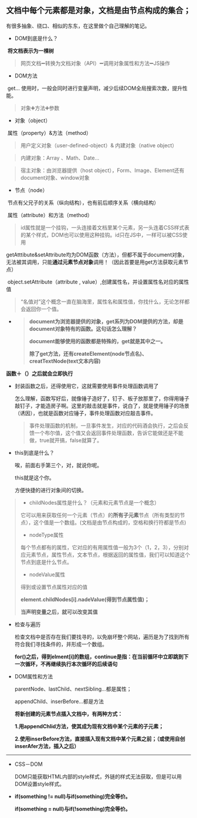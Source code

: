 ## 文档中每个元素都是对象，文档是由节点构成的集合；

有很多抽象、绕口、相似的东东，在这里做个自己理解的笔记。

- DOM到底是什么？

​    **将文档表示为一棵树**

> 网页文档➖转换为文档对象（API）➖调用对象属性和方法➖JS操作

- DOM方法

​       get…  使用时，一般会同时进行变量声明，减少后续DOM全局搜索次数，提升性能。

> 对象➕方法➕参数

- 对象（object）

​       属性（property）&方法（method）

> 用户定义对象（user-defined-object）&   内建对象（native object）



> 内建对象：Array 、Math、Date...



> 宿主对象：由浏览器提供（host object），Form、Image、Element还有document对象、window对象

- 节点（node）

​       节点有父兄子的关系（纵向结构），也有前后顺序关系（横向结构）

​       属性（attribute）和方法（method）

> id属性就是一个挂钩，一头连接着文档里某个元素，另一头连着CSS样式表的某个样式，DOM也可以使用这种挂钩。id只在JS中，一样可以被CSS使用

​       getAtttibute&setAttribute均为DOM函数（方法），但都不属于document对象，无法被其调用，只能**通过元素节点对象**调用！（因此首要是用get方法获取元素节点）

​       object.setAttribute（attribute , value）,创建属性名，并设置属性名对应的属性值

> “名值对”这个概念一直在脑海里，属性名和属性值，你找什么，无论怎样都会返回你一个值。

- > **document为浏览器提供的对象，get系列为DOM提供的方法，却是document对象特有的函数。这句话怎么理解？**
  >
  > **document能够使用的函数都是特殊的，get就是其中之一。**
  >
  > **除了get方法，还有createElement(node节点名)、creatTextNode(text文本内容)**


**函数＋（）之后就会立即执行**

- 封装函数之后，还得使用它，这就需要使用事件处理函数调用了

  怎么理解，函数写好后，就像锤子造好了，钉子、板子放那里了，你得用锤子敲钉子，才能造房子啊。这里的敲击就是事件，说白了，就是使用锤子的场景（诱因），也就是函数对应锤子，事件处理函数对应敲击事件。

  > 事件处理函数的机制，一旦事件发生，对应的代码酒会执行，之后会反馈一个布尔值，这个值又会返回事件处理函数，告诉它能做还是不能做，true就开搞，false就算了。


- this到底是什么？

  唉，前面右手第三个，对，就说你呢。

  this就是这个你。

  方便快捷的进行对象间的切换。


> - childNodes属性是什么？（元素和元素节点是一个概念）
>
> 它可以用来获取任何一个元素（节点）的**所有子元素**节点（所有类型的节点），这个值是一个数组。(文档是由节点构成的，空格和换行符都是节点)
>
>
> - nodeType属性
>
> 每个节点都有的属性，它对应的有用属性值一般为3个（1，2，3），分别对应元素节点，属性节点，文本节点，根据返回的属性值，我们可以知道这个节点到底是什么节点。
>
> - nodeValue属性
>
> 得到或设置节点属性对应的值
>
> **element.childNodes[i].nadeValue(得到节点属性值)；**
>
> **当声明变量之后，就可以改变其值**
>
> 

- 检查与遍历

  检查文档中是否存在我们要找寻的，以免崩坏整个网站，遍历是为了找到所有符合我们寻找条件的，并形成一个数组。

  **for()之后，得到elment[i]的数组，continue是指：在当前循环中立即跳到下一次循环，不再继续执行本次循环的后续语句**


- DOM属性和方法

  parentNode、lastChild、nextSibling…都是属性；

  appendChild、inserBefore…都是方法

  **将新创建的元素节点插入文档中，有两种方式：**

  **1.用appendChlid方法，使其成为现有文档中某个元素的子元素；**

  **2.使用inserBefore方法，直接插入现有文档中某个元素之前；（或使用自创inserAfer方法，插入之后）**


------

- CSS－DOM

  DOM只能获取HTML内部的style样式，外链的样式无法获取，但是可以用DOM设置style样式。

- **if(something != null)与if(something)完全等价。**

  **if(something = null)与if(!something)完全等价。**













